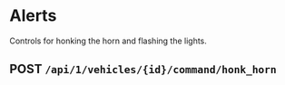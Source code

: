 # Alerts

Controls for honking the horn and flashing the lights.

## POST `/api/1/vehicles/{id}/command/honk_horn`
